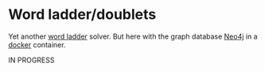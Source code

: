 Word ladder/doublets
====================

Yet another [word ladder][wiki1] solver. But here with the graph database [Neo4j][neo1] in a [docker][d1] container.

IN PROGRESS

[wiki1]: https://en.wikipedia.org/wiki/Word_ladder
[neo1]: https://neo4j.com
[d1]: https://www.docker.com/
